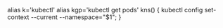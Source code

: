 alias k='kubectl' 
alias kgp='kubectl get pods' 
kns() { kubectl config set-context --current --namespace="$1"; }


